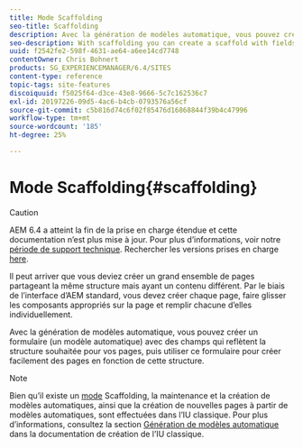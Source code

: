 ```yaml
---
title: Mode Scaffolding
seo-title: Scaffolding
description: Avec la génération de modèles automatique, vous pouvez créer un modèle automatique avec des champs qui reflètent la structure souhaitée pour vos pages, puis utiliser ce formulaire pour créer facilement des pages en fonction de cette structure.
seo-description: With scaffolding you can create a scaffold with fields that reflect the structure you want for your pages and then use this form to easily create pages based on this structure
uuid: f2542fe2-598f-4631-ae64-a6ee14cd7748
contentOwner: Chris Bohnert
products: SG_EXPERIENCEMANAGER/6.4/SITES
content-type: reference
topic-tags: site-features
discoiquuid: f5025f64-d3ce-43e8-9666-5c7c162536c7
exl-id: 20197226-09d5-4ac6-b4cb-0793576a56cf
source-git-commit: c5b816d74c6f02f85476d16868844f39b4c47996
workflow-type: tm+mt
source-wordcount: '185'
ht-degree: 25%

---
```


# Mode Scaffolding{#scaffolding}

>[!CAUTION]
>
>AEM 6.4 a atteint la fin de la prise en charge étendue et cette documentation n’est plus mise à jour. Pour plus d’informations, voir notre [période de support technique](https://helpx.adobe.com/fr/support/programs/eol-matrix.html). Rechercher les versions prises en charge [here](https://experienceleague.adobe.com/docs/?lang=fr).

Il peut arriver que vous deviez créer un grand ensemble de pages partageant la même structure mais ayant un contenu différent. Par le biais de l’interface d’AEM standard, vous devez créer chaque page, faire glisser les composants appropriés sur la page et remplir chacune d’elles individuellement.

Avec la génération de modèles automatique, vous pouvez créer un formulaire (un modèle automatique) avec des champs qui reflètent la structure souhaitée pour vos pages, puis utiliser ce formulaire pour créer facilement des pages en fonction de cette structure.

>[!NOTE]
>
>Bien qu’il existe un [mode](/help/sites-authoring/author-environment-tools.md#page-modes) Scaffolding, la maintenance et la création de modèles automatiques, ainsi que la création de nouvelles pages à partir de modèles automatiques, sont effectuées dans l’IU classique. Pour plus d’informations, consultez la section [Génération de modèles automatique](/help/sites-classic-ui-authoring/classic-feature-scaffolding.md) dans la documentation de création de l’IU classique.
